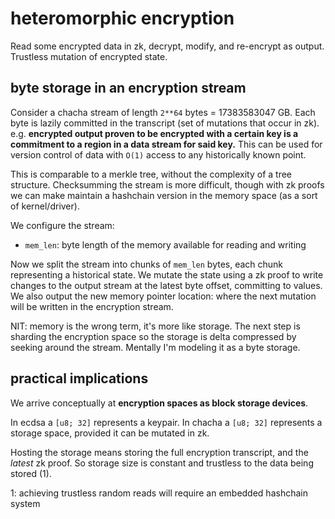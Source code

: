 # heteromorphic encryption

Read some encrypted data in zk, decrypt, modify, and re-encrypt as output. Trustless mutation of encrypted state.

## byte storage in an encryption stream

Consider a chacha stream of length `2**64` bytes = 17383583047 GB. Each byte is lazily committed in the transcript (set of mutations that occur in zk). e.g. **encrypted output proven to be encrypted with a certain key is a commitment to a region in a data stream for said key.** This can be used for version control of data with `O(1)` access to any historically known point.

This is comparable to a merkle tree, without the complexity of a tree structure. Checksumming the stream is more difficult, though with zk proofs we can make maintain a hashchain version in the memory space (as a sort of kernel/driver).

We configure the stream:
- `mem_len`: byte length of the memory available for reading and writing

Now we split the stream into chunks of `mem_len` bytes, each chunk representing a historical state. We mutate the state using a zk proof to write changes to the output stream at the latest byte offset, committing to values. We also output the new memory pointer location: where the next mutation will be written in the encryption stream.

NIT: memory is the wrong term, it's more like storage. The next step is sharding the encryption space so the storage is delta compressed by seeking around the stream. Mentally I'm modeling it as a byte storage.

## practical implications

We arrive conceptually at **encryption spaces as block storage devices**.

In ecdsa a `[u8; 32]` represents a keypair. In chacha a `[u8; 32]` represents a storage space, provided it can be mutated in zk.

Hosting the storage means storing the full encryption transcript, and the _latest_ zk proof. So storage size is constant and trustless to the data being stored (1).

1: achieving trustless random reads will require an embedded hashchain system
